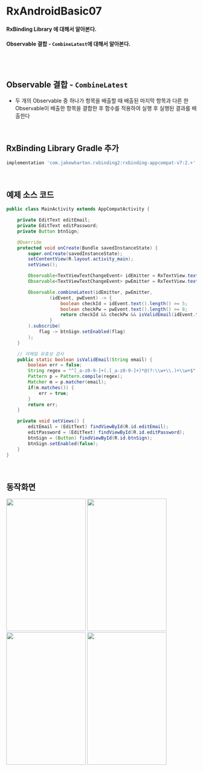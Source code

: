 # RxAndroidBasic07
#### RxBinding Library 에 대해서 알아본다.
#### Observable 결합 - `CombineLatest`에 대해서 알아본다.

<br>
<br>


## Observable 결합 - `CombineLatest`
- 두 개의 Observable 중 하나가 항목을 배출할 때 배출된 마지막 항목과 다른 한 Observable이 배출한 항목을 결합한 후 함수를 적용하여 실행 후 실행된 결과를 배출한다



<br>

## RxBinding Library Gradle 추가
```groovy
implementation 'com.jakewharton.rxbinding2:rxbinding-appcompat-v7:2.+'
```

<br>

## 예제 소스 코드
```java
public class MainActivity extends AppCompatActivity {

    private EditText editEmail;
    private EditText editPassword;
    private Button btnSign;

    @Override
    protected void onCreate(Bundle savedInstanceState) {
        super.onCreate(savedInstanceState);
        setContentView(R.layout.activity_main);
        setViews();

        Observable<TextViewTextChangeEvent> idEmitter = RxTextView.textChangeEvents(editEmail);
        Observable<TextViewTextChangeEvent> pwEmitter = RxTextView.textChangeEvents(editPassword);

        Observable.combineLatest(idEmitter, pwEmitter,
                (idEvent, pwEvent) -> {
                    boolean checkId = idEvent.text().length() >= 5;
                    boolean checkPw = pwEvent.text().length() >= 8;
                    return checkId && checkPw && isValidEmail(idEvent.text().toString());
                }
        ).subscribe(
            flag -> btnSign.setEnabled(flag)
        );
    }

    // 이메일 유효성 검사
    public static boolean isValidEmail(String email) {
        boolean err = false;
        String regex = "^[_a-z0-9-]+(.[_a-z0-9-]+)*@(?:\\w+\\.)+\\w+$";
        Pattern p = Pattern.compile(regex);
        Matcher m = p.matcher(email);
        if(m.matches()) {
            err = true;
        }
        return err;
    }

    private void setViews() {
        editEmail = (EditText) findViewById(R.id.editEmail);
        editPassword = (EditText) findViewById(R.id.editPassword);
        btnSign = (Button) findViewById(R.id.btnSign);
        btnSign.setEnabled(false);
    }
}
```

<br>

## 동작화면

<img src = 'https://github.com/mdy0501/Study/blob/master/Android/Mini%20Project/RxAndroidBasic07/graphics/ScreenShot1.png' width='210' height='350' /> <img src = 'https://github.com/mdy0501/Study/blob/master/Android/Mini%20Project/RxAndroidBasic07/graphics/ScreenShot2.png' width='210' height='350' /> <img src = 'https://github.com/mdy0501/Study/blob/master/Android/Mini%20Project/RxAndroidBasic07/graphics/ScreenShot3.png' width='210' height='350' /> <img src = 'https://github.com/mdy0501/Study/blob/master/Android/Mini%20Project/RxAndroidBasic07/graphics/ScreenShot4.png' width='210' height='350' />
